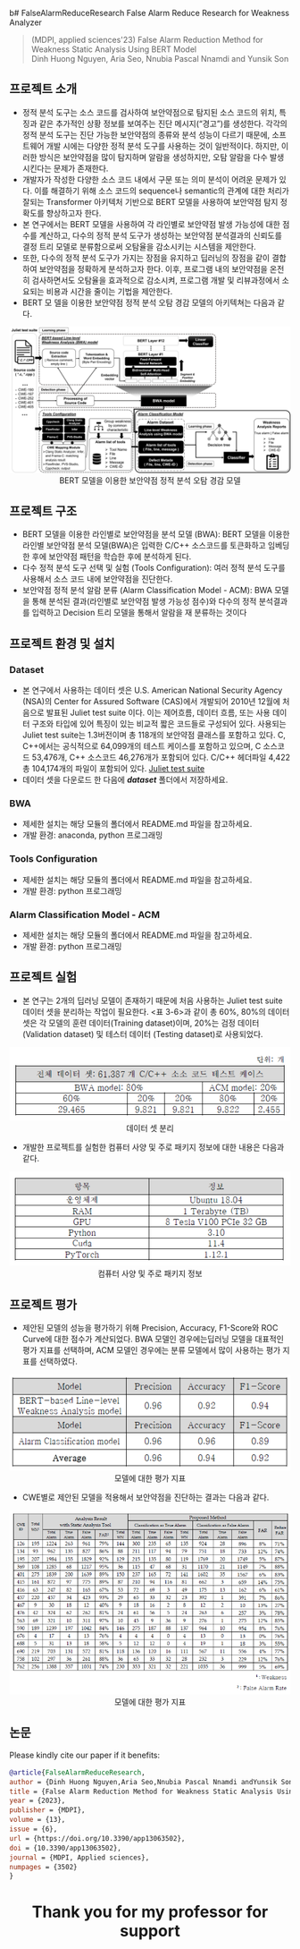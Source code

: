 b# FalseAlarmReduceResearch
False Alarm Reduce Research for Weakness Analyzer
> (MDPI, applied sciences'23) False Alarm Reduction Method for Weakness Static Analysis Using BERT Model </br>
> Dinh Huong Nguyen, Aria Seo, Nnubia Pascal Nnamdi and Yunsik Son

## 프로젝트 소개
- 정적 분석 도구는 소스 코드를 검사하여 보안약점으로 탐지된 소스 코드의 위치, 특징과 같은 추가적인 상황 정보를 보여주는 진단 메시지(“경고”)를 생성한다. 각각의 정적 분석 도구는 진단 가능한 보안약점의 종류와 분석 성능이 다르기 때문에, 소프트웨어 개발 시에는 다양한 정적 분석 도구를 사용하는 것이 일반적이다. 하지만, 이러한 방식은 보안약점을 많이 탐지하며 알람을 생성하지만, 오탐 알람을 다수 발생시킨다는 문제가 존재한다.
- 개발자가 작성한 다양한 소스 코드 내에서 구문 또는 의미 분석이 어려운 문제가 있다. 이를 해결하기 위해 소스 코드의 sequence나 semantic의 관계에 대한 처리가 잘되는 Transformer 아키텍처 기반으로 BERT 모델을 사용하여 보안약점 탐지 정확도를 향상하고자 한다.
- 본 연구에서는 BERT 모델을 사용하여 각 라인별로 보안약점 발생 가능성에 대한 점수를 계산하고, 다수의 정적 분석 도구가 생성하는 보안약점 분석결과의 신뢰도를 결정 트리 모델로 분류함으로써 오탐율을 감소시키는 시스템을 제안한다.
- 또한, 다수의 정적 분석 도구가 가지는 장점을 유지하고 딥러닝의 장점을 같이 결합하여 보안약점을 정확하게 분석하고자 한다. 이후, 프로그램 내의 보안약점을 온전히 검사하면서도 오탐율을 효과적으로 감소시켜, 프로그램 개발 및 리뷰과정에서 소요되는 비용과 시간을 줄이는 기법을 제안한다.
- BERT 모 델을 이용한 보안약점 정적 분석 오탐 경감 모델의 아키텍쳐는 다음과 같다.

<p align="center">
  <img src="./docs/model.png" />
  <span>BERT 모델을 이용한 보안약점 정적 분석 오탐 경감 모델</span>
</p>

## 프로젝트 구조
  - BERT 모델을 이용한 라인별로 보안약점을 분석 모델 (BWA): BERT 모델을 이용한 라인별 보안약점 분석 모델(BWA)은 입력한 C/C++ 소스코드를 토큰화하고 임베딩한 후에 보안약점 패턴을 학습한 후에 분석하게 된다.
  - 다수 정적 분석 도구 선택 및 실험 (Tools Configuration): 여러 정적 분석 도구를 사용해서 소스 코드 내에 보안약점을 진단한다.
  - 보안약점 정적 분석 알람 분류 (Alarm Classification Model - ACM): BWA 모델을 통해 분석된 결과(라인별로 보안약점 발생 가능성 점수)와 다수의 정적 분석결과를 입력하고 Decision 트리 모델을 통해서 알람을 재 분류하는 것이다
## 프로젝트 환경 및 설치
### Dataset
- 본 연구에서 사용하는 데이터 셋은 U.S. American National Security Agency (NSA)의 Center for Assured Software (CAS)에서 개발되어 2010년 12월에 처음으로 발표된 Juliet test suite 이다. 이는 제어흐름, 데이터 흐름, 또는 사용 데이터 구조와 타입에 있어 특징이 있는 비교적 짧은 코드들로 구성되어 있다. 사용되는 Juliet test suite는 1.3버전이며 총 118개의 보안약점 클래스를 포함하고 있다. C, C++에서는 공식적으로 64,099개의 테스트 케이스를 포함하고 있으며, C 소스코드 53,476개, C++ 소스코드 46,276개가 포함되어 있다. C/C++ 헤더파일 4,422총 104,174개의 파일이 포함되어 있다. [Juliet test suite](https://samate.nist.gov/SARD/test-suites/112)
- 데이터 셋을 다운로드 한 다음에 ***dataset*** 폴더에서 저장하세요.
### BWA
- 제세한 설치는 해당 모듈의 폴더에서 README.md 파일을 참고하세요.
- 개발 환경: anaconda, python 프로그래밍
### Tools Configuration
- 제세한 설치는 해당 모듈의 폴더에서 README.md 파일을 참고하세요.
- 개발 환경: python 프로그래밍
### Alarm Classification Model - ACM
- 제세한 설치는 해당 모듈의 폴더에서 README.md 파일을 참고하세요.
- 개발 환경: python 프로그래밍

## 프로젝트 실험
- 본 연구는 2개의 딥러닝 모델이 존재하기 때문에 처음 사용하는 Juliet test suite 데이터 셋을 분리하는 작업이 필요한다. <표 3-6>과 같이 총 60%, 80%의 데이터 셋은 각 모델의 훈련 데이터(Training dataset)이며, 20%는 검정 데이터 (Validation dataset) 및 테스터 데이터 (Testing dataset)로 사용되었다.
<p align="center">
  <img src="./docs/splitdata.png" /><br>
  <span>데이터 셋 분리</span>
</p>

- 개발한 프로젝트를 실험한 컴퓨터 사양 및 주로 패키지 정보에 대한 내용은 다음과 같다.
<p align="center">
  <img src="./docs/computer.png" /><br>
  <span>컴퓨터 사양 및 주로 패키지 정보</span>
</p>

## 프로젝트 평가
- 제안된 모델의 성능을 평가하기 위해 Precision, Accuracy, F1-Score와 ROC Curve에 대한 점수가 계산되었다. BWA 모델인 경우에는딥러닝 모델을 대표적인 평가 지표를 선택하며, ACM 모델인 경우에는 분류 모델에서 많이 사용하는 평가 지표를 선택하였다.

<p align="center">
  <img src="./docs/evaluation.png" /><br>
  <span>모델에 대한 평가 지표</span>
</p>

- CWE별로 제안된 모델을 적용해서 보안약점을 진단하는 결과는 다음과 같다.

<p align="center">
  <img src="./docs/cwe_evaluation.png" /><br>
  <span>모델에 대한 평가 지표</span>
</p>


## 논문
Please kindly cite our paper if it benefits:

```bib
@article{FalseAlarmReduceResearch,
author = {Dinh Huong Nguyen,Aria Seo,Nnubia Pascal Nnamdi andYunsik Son},
title = {False Alarm Reduction Method for Weakness Static Analysis Using BERT Model},
year = {2023},
publisher = {MDPI},
volume = {13},
issue = {6},
url = {https://doi.org/10.3390/app13063502},
doi = {10.3390/app13063502},
journal = {MDPI, Applied sciences},
numpages = {3502}
}
```

<h1 align="center">Thank you for my professor for support</h1>
